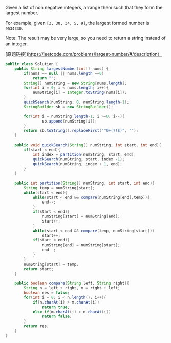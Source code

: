 Given a list of non negative integers, arrange them such that they form the largest number.

For example, given `[3, 30, 34, 5, 9]`, the largest formed number is `9534330`.

Note: The result may be very large, so you need to return a string instead of an integer.


[原题链接](https://leetcode.com/problems/largest-number/#/description）


```java
public class Solution {
    public String largestNumber(int[] nums) {
        if(nums == null || nums.length ==0)
            return "";
        String[] numString = new String[nums.length];
        for(int i = 0; i < nums.length; i++){
            numString[i] = Integer.toString(nums[i]);
        }
        quickSearch(numString, 0, numString.length-1);
        StringBuilder sb = new StringBuilder();
        
        for(int i = numString.length-1; i >=0; i--){
                sb.append(numString[i]);   
        }
        return sb.toString().replaceFirst("^0+(?!$)", ""); 
    }
    
    public void quickSearch(String[] numString, int start, int end){
        if(start < end){
            int index = partition(numString, start, end);
            quickSearch(numString, start, index -1);
            quickSearch(numString, index + 1, end);
        }
    }
    
    public int partition(String[] numString, int start, int end){
        String temp = numString[start];
        while(start < end){
            while(start < end && compare(numString[end],temp)){
                end--;
            }
            if(start < end){
                numString[start] = numString[end];
                start++;
            }
            while(start < end && compare(temp, numString[start]))
                start++;
            if(start < end){
                numString[end] = numString[start];
                end--;
            }
        }
        numString[start] = temp;
        return start;
    }
    
    public boolean compare(String left, String right){
        String n = left + right, m = right + left;
        boolean res = false;
        for(int i = 0; i < n.length(); i++){
            if(n.charAt(i) > m.charAt(i))
                return true;
            else if(m.charAt(i) > n.charAt(i))
                return false;
        }
        return res;
    }
}
```
